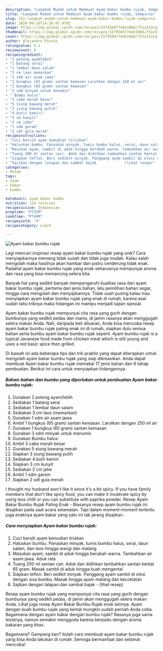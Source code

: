 ```yaml
---
description: "Langkah Mudah untuk Membuat Ayam bakar bumbu rujak, Sempurna"
title: "Langkah Mudah untuk Membuat Ayam bakar bumbu rujak, Sempurna"
slug: 252-langkah-mudah-untuk-membuat-ayam-bakar-bumbu-rujak-sempurna
date: 2020-09-16T14:16:07.078Z
image: https://img-global.cpcdn.com/recipes/15f950d774eb19b6/751x532cq70/ayam-bakar-bumbu-rujak-foto-resep-utama.jpg
thumbnail: https://img-global.cpcdn.com/recipes/15f950d774eb19b6/751x532cq70/ayam-bakar-bumbu-rujak-foto-resep-utama.jpg
cover: https://img-global.cpcdn.com/recipes/15f950d774eb19b6/751x532cq70/ayam-bakar-bumbu-rujak-foto-resep-utama.jpg
author: Alejandro Pierce
ratingvalue: 4.2
reviewcount: 6
recipeingredient:
- "2 potong ayamlebih"
- "1 batang serai"
- "1 lembar daun salam"
- "3 cm laos memarkan"
- "1 sdm air asam jawa"
- "1 bungkus (65 gram) santan kemasan Larutkan dengan 250 ml air"
- "1 bungkus (65 gram) santan kemasan"
- "3 sdm minyak untuk menumis"
- " Bumbu halus"
- "3 cabe merah besar"
- "5 siung bawang merah"
- "3 siung bawang putih"
- "4 butir kemiri"
- "3 cm kunyit"
- "2 cm jahe"
- "1 sdm garam"
- "2 sdt gula merah"
recipeinstructions:
- "Cuci bersih ayam kemudian tiriskan"
- "Haluskan bumbu. Panaskan minyak, tumis bumbu halus, serai, daun salam, dan laos hingga wangi dan matang"
- "Masukan ayam, sambil di aduk hingga berubah warna. Tambahkan air asam jawa. Aduk rata"
- "Tuang 200 ml santan cair. Aduk dan didihkan tambahkan santan kental 65 gram. Masak sambil di aduk hingga kuah mengental"
- "Siapkan teflon. Beri sedikit minyak. Panggang ayam sambil di olesi dengan sisa bumbu. Masak hingga ayam matang dan kecoklatan"
- "Sajikan dengan lalapan dan sambal bajak             (lihat resep)"
categories:
- Resep
tags:
- ayam
- bakar
- bumbu

katakunci: ayam bakar bumbu 
nutrition: 124 calories
recipecuisine: Indonesian
preptime: "PT32M"
cooktime: "PT49M"
recipeyield: "4"
recipecategory: Lunch

---
```



![Ayam bakar bumbu rujak](https://img-global.cpcdn.com/recipes/15f950d774eb19b6/751x532cq70/ayam-bakar-bumbu-rujak-foto-resep-utama.jpg)

Lagi mencari inspirasi resep ayam bakar bumbu rujak yang unik? Cara menyiapkannya memang tidak susah dan tidak juga mudah. Kalau salah mengolah maka hasilnya akan hambar dan justru cenderung tidak enak. Padahal ayam bakar bumbu rujak yang enak seharusnya mempunyai aroma dan rasa yang bisa memancing selera kita.

Banyak hal yang sedikit banyak mempengaruhi kualitas rasa dari ayam bakar bumbu rujak, pertama dari jenis bahan, lalu pemilihan bahan segar, hingga cara mengolah dan menyajikannya. Tidak usah pusing kalau mau menyiapkan ayam bakar bumbu rujak yang enak di rumah, karena asal sudah tahu triknya maka hidangan ini mampu menjadi sajian spesial.

Ayam bakar bumbu rujak mempunyai cita rasa yang gurih dengan bumbunya yang sedikit pedas dan manis, di jamin rasanya akan menggugah selera makan Anda. Nah, daripada beli diluaran, Anda bisa mencoba resep ayam bakar bumbu rujak paling enak ini di rumah, siapkan dulu semua bahan serta bumbu ayam bakar bumbu rujak seperti. Ayam bumbu rujak is a typical Javanese food made from chicken meat which is still young and uses a red basic spice then grilled.


Di bawah ini ada beberapa tips dan trik praktis yang dapat diterapkan untuk mengolah ayam bakar bumbu rujak yang siap dikreasikan. Anda dapat membuat Ayam bakar bumbu rujak memakai 17 jenis bahan dan 6 tahap pembuatan. Berikut ini cara untuk menyiapkan hidangannya.

<!--inarticleads1-->

##### Bahan-bahan dan bumbu yang diperlukan untuk pembuatan Ayam bakar bumbu rujak:

1. Gunakan 2 potong ayam/lebih
1. Sediakan 1 batang serai
1. Sediakan 1 lembar daun salam
1. Sediakan 3 cm laos (memarkan)
1. Gunakan 1 sdm air asam jawa
1. Ambil 1 bungkus (65 gram) santan kemasan. Larutkan dengan 250 ml air
1. Gunakan 1 bungkus (65 gram) santan kemasan
1. Gunakan 3 sdm minyak untuk menumis
1. Gunakan  Bumbu halus:
1. Ambil 3 cabe merah besar
1. Gunakan 5 siung bawang merah
1. Siapkan 3 siung bawang putih
1. Sediakan 4 butir kemiri
1. Siapkan 3 cm kunyit
1. Sediakan 2 cm jahe
1. Ambil 1 sdm garam
1. Siapkan 2 sdt gula merah


I thought my husband won&#39;t like it since it&#39;s a bit spicy. If you have family members that don&#39;t like spicy food, you can make it moderate spicy by using less chilli or you can substitute with paprika powder. Resep Ayam Bakar Bumbu Rujak Paling Enak - Biasanya resep ayam bumbu rujak ini disajikan pada saat acara selamatan. Tapi dalam moment-moment tertentu juga enaknya ayam bakar yang satu ini tak jarang disajikan. 

<!--inarticleads2-->

##### Cara menyiapkan Ayam bakar bumbu rujak:

1. Cuci bersih ayam kemudian tiriskan
1. Haluskan bumbu. Panaskan minyak, tumis bumbu halus, serai, daun salam, dan laos hingga wangi dan matang
1. Masukan ayam, sambil di aduk hingga berubah warna. Tambahkan air asam jawa. Aduk rata
1. Tuang 200 ml santan cair. Aduk dan didihkan tambahkan santan kental 65 gram. Masak sambil di aduk hingga kuah mengental
1. Siapkan teflon. Beri sedikit minyak. Panggang ayam sambil di olesi dengan sisa bumbu. Masak hingga ayam matang dan kecoklatan
1. Sajikan dengan lalapan dan sambal bajak -             (lihat resep)


Resep ayam bumbu rujak yang mempunyai cita rasa yang gurih dengan bumbunya yang sedikit pedas, di jamin akan menggugah selera makan Anda. Lihat juga resep Ayam Bakar Bumbu Rujak enak lainnya. Ayam dengan kuah bumbu rujak yang kental mungkin sudah pernah Anda coba. Bagaimana dengan ayam bakar dengan bumbu rujak? Rasanya juga sama lezatnya, namun semakin menggoda karena berpadu dengan aroma bakaran yang khas. 

Bagaimana? Gampang kan? Itulah cara membuat ayam bakar bumbu rujak yang bisa Anda lakukan di rumah. Semoga bermanfaat dan selamat mencoba!
